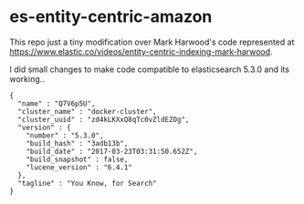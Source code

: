 # es-entity-centric-amazon

This repo just a tiny modification over Mark Harwood's code represented at https://www.elastic.co/videos/entity-centric-indexing-mark-harwood.

I did small changes to make code compatible to elasticsearch 5.3.0 and its working..

```
{
  "name" : "Q7V6p5U",
  "cluster_name" : "docker-cluster",
  "cluster_uuid" : "zd4kLKXxQ8qTc0vZldEZOg",
  "version" : {
    "number" : "5.3.0",
    "build_hash" : "3adb13b",
    "build_date" : "2017-03-23T03:31:50.652Z",
    "build_snapshot" : false,
    "lucene_version" : "6.4.1"
  },
  "tagline" : "You Know, for Search"
}

```
